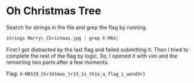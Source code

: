# Oh Christmas Tree

Search for strings in the file and grep the flag by running

```c
strings Merry\ Christmas.jpg | grep X-MAS{
```
First I got distracted by the last flag and failed submitting it. Then I tried to complete the rest of the flag by logic. So, I opened it with vim and the remaining two parts after a few moments.

Flag: `X-MAS{0_Chr15tmas_tr33_1s_th1s_a_flag_i_wond3r}`
